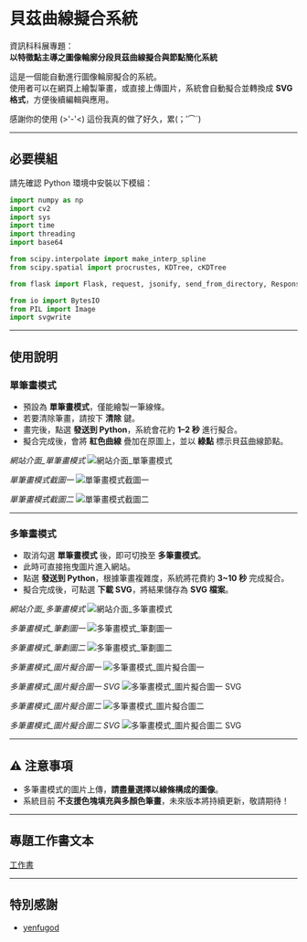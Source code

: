 

# 貝茲曲線擬合系統

資訊科科展專題：  
**以特徵點主導之圖像輪廓分段貝茲曲線擬合與節點簡化系統**

這是一個能自動進行圖像輪廓擬合的系統。  
使用者可以在網頁上繪製筆畫，或直接上傳圖片，系統會自動擬合並轉換成 **SVG 格式**，方便後續編輯與應用。  

感謝你的使用 (>'-'<) 這份我真的做了好久，累(；′⌒`)

---

## 必要模組

請先確認 Python 環境中安裝以下模組：

```python
import numpy as np
import cv2
import sys
import time
import threading
import base64

from scipy.interpolate import make_interp_spline
from scipy.spatial import procrustes, KDTree, cKDTree

from flask import Flask, request, jsonify, send_from_directory, Response

from io import BytesIO
from PIL import Image 
import svgwrite
````

---

## 使用說明

### 單筆畫模式

* 預設為 **單筆畫模式**，僅能繪製一筆線條。
* 若要清除筆畫，請按下 **清除** 鍵。
* 畫完後，點選 **發送到 Python**，系統會花約 **1–2 秒** 進行擬合。
* 擬合完成後，會將 **紅色曲線** 疊加在原圖上，並以 **綠點** 標示貝茲曲線節點。

*網站介面_單筆畫模式*
![網站介面_單筆畫模式](https://github.com/James-JAJ/Bezier_Fitting_Tool/blob/main/img/%E5%96%AE%E7%AD%86%E7%95%AB%E6%A8%A1%E5%BC%8F_%E4%BB%8B%E9%9D%A2%E5%9C%96.png)


*單筆畫模式截圖一*
![單筆畫模式截圖一](https://github.com/James-JAJ/Bezier_Fitting_Tool/blob/main/img/%E5%96%AE%E7%AD%86%E7%95%AB%E6%A8%A1%E5%BC%8F_%E5%9C%96%E4%B8%80.png)


*單筆畫模式截圖二*
![單筆畫模式截圖二](https://github.com/James-JAJ/Bezier_Fitting_Tool/blob/main/img/%E5%96%AE%E7%AD%86%E7%95%AB%E6%A8%A1%E5%BC%8F_%E5%9C%96%E4%BA%8C.png)

---

### 多筆畫模式

* 取消勾選 **單筆畫模式** 後，即可切換至 **多筆畫模式**。
* 此時可直接拖曳圖片進入網站。
* 點選 **發送到 Python**，根據筆畫複雜度，系統將花費約 **3~10 秒** 完成擬合。
* 擬合完成後，可點選 **下載 SVG**，將結果儲存為 **SVG 檔案**。

*網站介面_多筆畫模式*
![網站介面_多筆畫模式](https://github.com/James-JAJ/Bezier_Fitting_Tool/blob/main/img/%E5%A4%9A%E7%AD%86%E7%95%AB%E6%A8%A1%E5%BC%8F_%E4%BB%8B%E9%9D%A2%E5%9C%96.png)


*多筆畫模式_筆劃圖一*
![多筆畫模式_筆劃圖一](https://github.com/James-JAJ/Bezier_Fitting_Tool/blob/main/img/%E5%A4%9A%E7%AD%86%E7%95%AB%E6%A8%A1%E5%BC%8F_%E7%AD%86%E7%95%AB%E5%9C%96%E4%B8%80.png)


*多筆畫模式_筆劃圖二*
![多筆畫模式_筆劃圖二](https://github.com/James-JAJ/Bezier_Fitting_Tool/blob/main/img/%E5%96%AE%E7%AD%86%E7%95%AB%E6%A8%A1%E5%BC%8F_%E5%9C%96%E4%BA%8C.png)


*多筆畫模式_圖片擬合圖一*
![多筆畫模式_圖片擬合圖一](https://github.com/James-JAJ/Bezier_Fitting_Tool/blob/main/img/%E5%A4%9A%E7%AD%86%E7%95%AB%E6%A8%A1%E5%BC%8F_%E5%9C%96%E5%83%8F%E4%B8%80.png)


*多筆畫模式_圖片擬合圖一 SVG*
![多筆畫模式_圖片擬合圖一 SVG](https://github.com/James-JAJ/Bezier_Fitting_Tool/blob/main/img/%E5%A4%9A%E7%AD%86%E7%95%AB%E6%A8%A1%E5%BC%8F_%E5%9C%96%E5%83%8F%E4%B8%80SVG.png)


*多筆畫模式_圖片擬合圖二*
![多筆畫模式_圖片擬合圖二](https://github.com/James-JAJ/Bezier_Fitting_Tool/blob/main/img/%E5%A4%9A%E7%AD%86%E7%95%AB%E6%A8%A1%E5%BC%8F_%E5%9C%96%E5%83%8F%E4%BA%8C.png)


*多筆畫模式_圖片擬合圖二 SVG*
![多筆畫模式_圖片擬合圖二 SVG](https://github.com/James-JAJ/Bezier_Fitting_Tool/blob/main/img/%E5%A4%9A%E7%AD%86%E7%95%AB%E6%A8%A1%E5%BC%8F_%E5%9C%96%E5%83%8F%E4%BA%8CSVG.png)

---

## ⚠️ 注意事項

* 多筆畫模式的圖片上傳，**請盡量選擇以線條構成的圖像**。
* 系統目前 **不支援色塊填充與多顏色筆畫**，未來版本將持續更新，敬請期待！

---

##  專題工作書文本

[工作書](https://github.com/James-JAJ/Bezier_Fitting_Tool/blob/main/%E4%BB%A5%E7%89%B9%E5%BE%B5%E9%BB%9E%E4%B8%BB%E5%B0%8E%E4%B9%8B%E5%9C%96%E5%83%8F%E8%BC%AA%E5%BB%93%E5%88%86%E6%AE%B5%E8%B2%9D%E8%8C%B2%E6%9B%B2%E7%B7%9A%E6%93%AC%E5%90%88%E8%88%87%E7%AF%80%E9%BB%9E%E7%B0%A1%E5%8C%96%E7%B3%BB%E7%B5%B1.docx)

---

##  特別感謝

* [yenfugod]()




